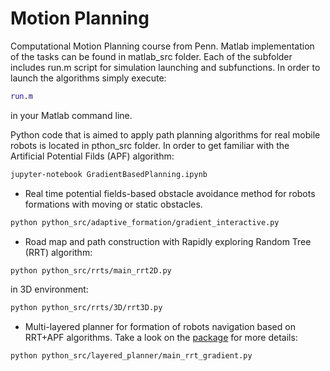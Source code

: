 # Motion Planning
Computational Motion Planning course from Penn. Matlab implementation of the tasks can be found in matlab_src folder.
Each of the subfolder includes run.m script for simulation launching and subfunctions.
In order to launch the algorithms simply execute:
```matlab
run.m
```
in your Matlab command line.

Python code that is aimed to apply path planning algorithms for real mobile robots is located in pthon_src folder.
In order to get familiar with the Artificial Potential Filds (APF) algorithm:
```bash
jupyter-notebook GradientBasedPlanning.ipynb
```
- Real time potential fields-based obstacle avoidance method for robots formations with moving or static obstacles.
```bash
python python_src/adaptive_formation/gradient_interactive.py
```
- Road map and path construction with Rapidly exploring Random Tree (RRT) algorithm:
```bash
python python_src/rrts/main_rrt2D.py
```
in 3D environment:
```bash
python python_src/rrts/3D/rrt3D.py
```
- Multi-layered planner for formation of robots navigation based on RRT+APF algorithms. Take a look on the [package](https://github.com/RuslanAgishev/adaptive_swarm "RRT+APF layered planner")
 for more details: 
```bash
python python_src/layered_planner/main_rrt_gradient.py
```
